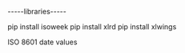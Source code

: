 -----libraries----- 

pip install isoweek 
pip install xlrd
pip install xlwings



ISO 8601 date values